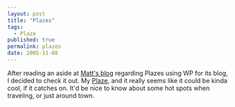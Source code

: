 ```yaml
---
layout: post
title: "Plazes"
tags:
  - Plaze
published: true
permalink: plazes
date: 2005-11-08
---
```


After reading an aside at <a href="http://photomatt.com">Matt's blog</a> regarding Plazes using WP for its blog, I decided to check it out.  My <a href="http://beta.plazes.com/plaze/a346284130ad346f75da8ea2f4520c13/#">Plaze</a>, and it really seems like it could be kinda cool, if it catches on.  It'd be nice to know about some hot spots when traveling, or just around town.

